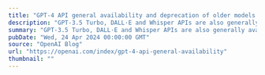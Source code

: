 ```yaml
---
title: "GPT-4 API general availability and deprecation of older models in the Completions API"
description: "GPT-3.5 Turbo, DALL·E and Whisper APIs are also generally available, and we are releasing a deprecation plan for older models of the Completions API, which will retire at the beginning of 2024."
summary: "GPT-3.5 Turbo, DALL·E and Whisper APIs are also generally available, and we are releasing a deprecation plan for older models of the Completions API, which will retire at the beginning of 2024."
pubDate: "Wed, 24 Apr 2024 00:00:00 GMT"
source: "OpenAI Blog"
url: "https://openai.com/index/gpt-4-api-general-availability"
thumbnail: ""
---
```


